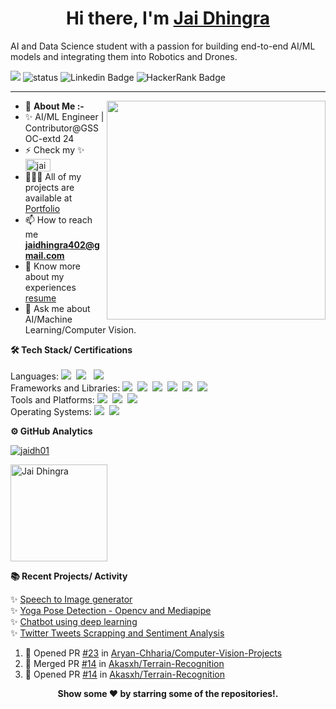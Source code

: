 <h1 align="center"> Hi there, I'm <a href="https://www.linkedin.com/in/jai-dhingra-412419259/">Jai Dhingra</a> </h1>
AI and Data Science student with a passion for building end-to-end AI/ML models and integrating them into Robotics and Drones.
<!--- Adding Header Elements -->

![](https://komarev.com/ghpvc/?username=jaidh01)
![status](https://img.shields.io/badge/Open_To_Work-c70000) ![Linkedin Badge](https://img.shields.io/badge/-jai%20dhingra-0072b1?style=flat&logo=Linkedin&logoColor=white)
![HackerRank Badge](https://img.shields.io/badge/-HackerRank-EDBD2B?style=flat&logo=HackerRank&logoColor=white)
</p>

-----------------------------------------------------------
- 🌱 **About Me :-**<img src="https://raw.githubusercontent.com/sanjay-kv/sanjay-kv/main/Assets/illustration.png" min-width="300px" max-width="300px" width="350px" align="right"> 
- ✨ AI/ML Engineer | Contributor@GSSOC-extd 24 <br>
- ⚡ Check my ✨ <a href="https://linkedin.com/in/jai dhingra" target="blank"><img align="center" src="https://raw.githubusercontent.com/rahuldkjain/github-profile-readme-generator/master/src/images/icons/Social/linked-in-alt.svg" alt="jai dhingra" height="20" width="40" /></a><br>
- 👨🏻‍💻 All of my projects are available at [Portfolio](https://portfolioperfect.dorik.io/)<br>
- 📫 How to reach me **jaidhingra402@gmail.com**
- 📄 Know more about my experiences [resume](https://jairesume.tiiny.site/)
- 💬 Ask me about AI/Machine Learning/Computer Vision.<br>
<!--- Adding Tech Stack open Section -->


<b>🛠 Tech Stack/ Certifications</b><br><br>
Languages: <img src="https://img.shields.io/badge/-python-437CAC?logo=python&logoColor=white&style=flat">&nbsp;
<img src="https://img.shields.io/badge/-C++-2275B2?logo=C++&logoColor=white&style=flat"> &nbsp; 
<img src="https://img.shields.io/badge/--0E7ACE?logo=C&logoColor=white&style=flat"> &nbsp;<br>
Frameworks and Libraries: <!--- Frameworks and Libraries goes here -->
<img src="https://img.shields.io/badge/-Numpy-0E7ACE?logo=numpy&logoColor=white&style=flat">&nbsp;
<img src="https://img.shields.io/badge/-Pandas-150455?logo=pandas&logoColor=white&style=flat">&nbsp;
<img src="https://img.shields.io/badge/-Sklearn-F09437?logo=scikit-learn&logoColor=white&style=flat">&nbsp;
<img src="https://img.shields.io/badge/-Tensorflow-437CAC?logo=Tensorflow&logoColor=white&style=flat">&nbsp;
<img src="https://img.shields.io/badge/-Pytorch-EDBD2B?logo=Pytorch&logoColor=white&style=flat">&nbsp;
<img src="https://img.shields.io/badge/-OpenCV-green?logo=OpenCV&logoColor=white&style=flat">&nbsp;&nbsp;<br>
Tools and Platforms: <img src="https://img.shields.io/badge/-Arduino-orange?logo=Arduino&logoColor=white&style=flat">&nbsp; 
<img src="https://img.shields.io/badge/-Visual%20Studio%20Code-25AEF4?logo=visualstudio&logoColor=white&style=flat">&nbsp;
<img src="https://img.shields.io/badge/-Jupyter-D7522D?logo=Jupyter&logoColor=white&style=flat">&nbsp;<br>
Operating Systems: <img src="https://img.shields.io/badge/-Windows-0F7BCF?logo=Windows&logoColor=white&style=flat">&nbsp;
<img src="https://img.shields.io/badge/-Linux-EDBD2B?logo=Linux&logoColor=black&style=flat">&nbsp;

<!--- 1st Section on GitHub Analytics -->
<b>⚙️ GitHub Analytics</b></summary>
<a href="https://github.com/jai-dhingra">
   <p><img align="center" src="https://github-readme-stats.vercel.app/api/top-langs?username=jaidh01&show_icons=true&locale=en&layout=compact" alt="jaidh01" /></p>
   <img height="155em" src="http://github-profile-summary-cards.vercel.app/api/cards/profile-details?username=jaidh01&theme=2077" alt="Jai Dhingra" />
</a>   

<!--- 3rd Section on Recent Projects -->

<b>📚 Recent Projects/ Activity</b></summary><br>
   
  ✨ [Speech to Image generator](https://github.com/jaidh01/Speech-to-Image)<br>
  ✨ [Yoga Pose Detection - Opencv and Mediapipe](https://github.com/jaidh01/Yoga-pose-detection)<br>
  ✨ [Chatbot using deep learning](https://github.com/jaidh01/chatbot-with-deep-learning)<br> 
  ✨ [Twitter Tweets Scrapping and Sentiment Analysis](https://github.com/sanjay-kv/Twitter-Tweet-Analysis)<br>

  <!--START_SECTION:activity-->
1. 💪 Opened PR [#23](https://github.com/Aryan-Chharia/Computer-Vision-Projects/pull/23) in [Aryan-Chharia/Computer-Vision-Projects](https://github.com/Aryan-Chharia/Computer-Vision-Projects)
2. 🎉 Merged PR [#14](https://github.com/Akasxh/Terrain-Recognition/pull/14) in [Akasxh/Terrain-Recognition](https://github.com/Akasxh/Terrain-Recognition)
3. 💪 Opened PR [#14](https://github.com/Akasxh/Terrain-Recognition/pull/14) in [Akasxh/Terrain-Recognition](https://github.com/Akasxh/Terrain-Recognition)

  <!--END_SECTION:activity-->
 

   </details> 

<!--
<a href=""><img src="https://img.shields.io/github/followers/sanjay-kv?style=social"></a>
-->
<p align="center">
<b> Show some ❤️ by starring some of the repositories!.</p> </div>
<!--- Footer End -->
<!--- Body End -->
